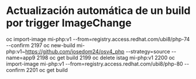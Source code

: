 # Actualización automática de un build por trigger ImageChange

oc import-image mi-php:v1 --from=registry.access.redhat.com/ubi8/php-74 --confirm
 2197  oc new-build mi-php:v1~https://github.com/josedom24/osv4_php --strategy=source --name=app9
 2198  oc get build
 2199  oc delete istag mi-php:v1
 2200  oc import-image mi-php:v1 --from=registry.access.redhat.com/ubi8/php-80 --confirm
 2201  oc get build
